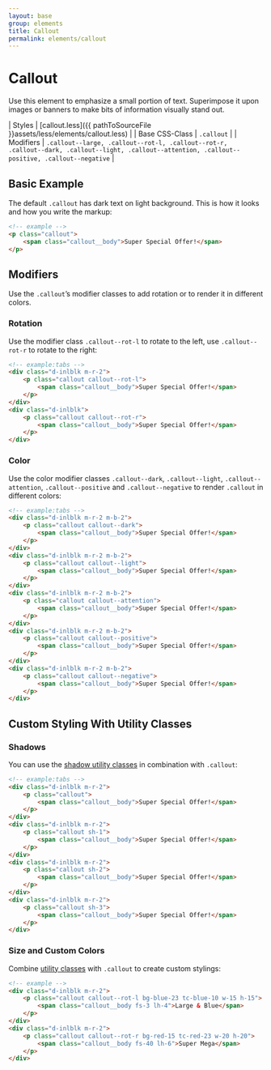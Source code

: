 ```yaml
---
layout: base
group: elements
title: Callout
permalink: elements/callout
---
```


# Callout

<p class="intro">Use this element to emphasize a small portion of text. Superimpose it upon images or banners to make bits of information visually stand out.</p>

| Styles         | [callout.less]({{ pathToSourceFile }}assets/less/elements/callout.less)                                                                           |
| Base CSS-Class | `.callout`                                                                                                                                        |
| Modifiers      | `.callout--large, .callout--rot-l, .callout--rot-r, .callout--dark, .callout--light, .callout--attention, .callout--positive, .callout--negative` |

## Basic Example

The default `.callout` has dark text on light background. This is how it looks and how you write the markup:

```html
<!-- example -->
<p class="callout">
    <span class="callout__body">Super Special Offer!</span>
</p>
```

## Modifiers

Use the `.callout`’s modifier classes to add rotation or to render it in different colors.

### Rotation

Use the modifier class `.callout--rot-l` to rotate to the left, use `.callout--rot-r` to rotate to the right:

```html
<!-- example:tabs -->
<div class="d-inlblk m-r-2">
    <p class="callout callout--rot-l">
        <span class="callout__body">Super Special Offer!</span>
    </p>
</div>
<div class="d-inlblk">
    <p class="callout callout--rot-r">
        <span class="callout__body">Super Special Offer!</span>
    </p>
</div>
```

### Color

Use the color modifier classes `.callout--dark`, `.callout--light`, `.callout--attention`, `.callout--positive` and `.callout--negative` to render `.callout` in different colors:

```html
<!-- example:tabs -->
<div class="d-inlblk m-r-2 m-b-2">
    <p class="callout callout--dark">
        <span class="callout__body">Super Special Offer!</span>
    </p>
</div>
<div class="d-inlblk m-r-2 m-b-2">
    <p class="callout callout--light">
        <span class="callout__body">Super Special Offer!</span>
    </p>
</div>
<div class="d-inlblk m-r-2 m-b-2">
    <p class="callout callout--attention">
        <span class="callout__body">Super Special Offer!</span>
    </p>
</div>
<div class="d-inlblk m-r-2 m-b-2">
    <p class="callout callout--positive">
        <span class="callout__body">Super Special Offer!</span>
    </p>
</div>
<div class="d-inlblk m-r-2 m-b-2">
    <p class="callout callout--negative">
        <span class="callout__body">Super Special Offer!</span>
    </p>
</div>
```

## Custom Styling With Utility Classes

### Shadows

You can use the [shadow utility classes](utilities/styling.html#shadows) in combination with `.callout`:

```html
<!-- example:tabs -->
<div class="d-inlblk m-r-2">
    <p class="callout">
        <span class="callout__body">Super Special Offer!</span>
    </p>
</div>
<div class="d-inlblk m-r-2">
    <p class="callout sh-1">
        <span class="callout__body">Super Special Offer!</span>
    </p>
</div>
<div class="d-inlblk m-r-2">
    <p class="callout sh-2">
        <span class="callout__body">Super Special Offer!</span>
    </p>
</div>
<div class="d-inlblk m-r-2">
    <p class="callout sh-3">
        <span class="callout__body">Super Special Offer!</span>
    </p>
</div>
```

### Size and Custom Colors

Combine [utility classes](utilities/) with `.callout` to create custom stylings:

```html
<!-- example -->
<div class="d-inlblk m-r-2">
    <p class="callout callout--rot-l bg-blue-23 tc-blue-10 w-15 h-15">
        <span class="callout__body fs-3 lh-4">Large & Blue</span>
    </p>
</div>
<div class="d-inlblk m-r-2">
    <p class="callout callout--rot-r bg-red-15 tc-red-23 w-20 h-20">
        <span class="callout__body fs-40 lh-6">Super Mega</span>
    </p>
</div>
```